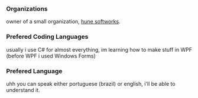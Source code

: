 ### Organizations
owner of a small organization, [hune softworks](https://github.com/hunesoftworks/).
### Prefered Coding Languages
usually i use C# for almost everything, im learning how to make stuff in WPF (before WPF i used Windows Forms)
### Prefered Language
uhh you can speak either portuguese (brazil) or english, i'll be able to understand it.
